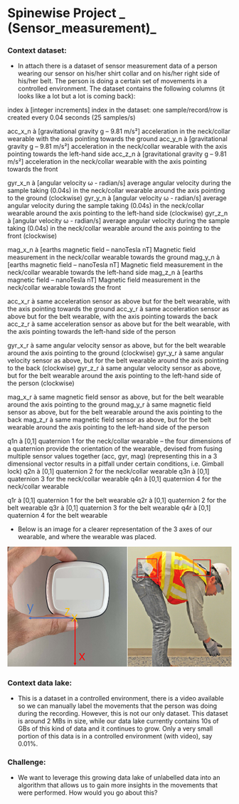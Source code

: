# Spinewise Project   _ (Sensor_measurement)_
### Context dataset: 
- In attach there is a dataset of sensor measurement data of a person wearing our sensor on his/her shirt collar and on his/her right side of his/her belt. 
The person is doing a certain set of movements in a controlled environment. 
The dataset contains the following columns (it looks like a lot but a lot is coming back):

index à [integer increments] index in the dataset: one sample/record/row is created every 0.04 seconds (25 samples/s)

acc_x_n à [gravitational gravity g – 9.81 m/s²] acceleration in the neck/collar wearable with the axis pointing towards the ground 
acc_y_n à [gravitational gravity g – 9.81 m/s²] acceleration in the neck/collar wearable with the axis pointing towards the left-hand side
acc_z_n à [gravitational gravity g – 9.81 m/s²] acceleration in the neck/collar wearable with the axis pointing towards the front

gyr_x_n à [angular velocity ω - radian/s] average angular velocity during the sample taking (0.04s) in the neck/collar wearable around the axis pointing to the ground (clockwise)
gyr_y_n à [angular velocity ω - radian/s] average angular velocity during the sample taking (0.04s) in the neck/collar wearable around the axis pointing to the left-hand side (clockwise)
gyr_z_n à [angular velocity ω - radian/s] average angular velocity during the sample taking (0.04s) in the neck/collar wearable around the axis pointing to the front (clockwise)

mag_x_n à [earths magnetic field – nanoTesla nT] Magnetic field measurement in the neck/collar wearable towards the ground
mag_y_n à [earths magnetic field – nanoTesla nT] Magnetic field measurement in the neck/collar wearable towards the left-hand side
mag_z_n à [earths magnetic field – nanoTesla nT] Magnetic field measurement in the neck/collar wearable towards the front

acc_x_r à same acceleration sensor as above but for the belt wearable, with the axis pointing towards the ground
acc_y_r à same acceleration sensor as above but for the belt wearable, with the axis pointing towards the back
acc_z_r à same acceleration sensor as above but for the belt wearable, with the axis pointing towards the left-hand side of the person

gyr_x_r à same angular velocity sensor as above, but for the belt wearable around the axis pointing to the ground (clockwise)
gyr_y_r à same angular velocity sensor as above, but for the belt wearable around the axis pointing to the back (clockwise)
gyr_z_r à same angular velocity sensor as above, but for the belt wearable around the axis pointing to the left-hand side of the person (clockwise)

mag_x_r à same magnetic field sensor as above, but for the belt wearable around the axis pointing to the ground
mag_y_r à same magnetic field sensor as above, but for the belt wearable around the axis pointing to the back
mag_z_r à same magnetic field sensor as above, but for the belt wearable around the axis pointing to the left-hand side of the person

q1n à [0,1] quaternion 1 for the neck/collar wearable – the four dimensions of a quaternion provide the orientation of the wearable, devised from fusing multiple sensor values together (acc, gyr, mag) (representing this in a 3 dimensional vector results in a pitfall under certain conditions, i.e. Gimball lock)
q2n à [0,1] quaternion 2 for the neck/collar wearable
q3n à [0,1] quaternion 3 for the neck/collar wearable
q4n à [0,1] quaternion 4 for the neck/collar wearable

q1r à [0,1] quaternion 1 for the belt wearable
q2r à [0,1] quaternion 2 for the belt wearable
q3r à [0,1] quaternion 3 for the belt wearable
q4r à [0,1] quaternion 4 for the belt wearable


- Below is an image for a clearer representation of the 3 axes of our wearable, and where the wearable was placed.

![Img](data/img/1.png)

### Context data lake: 
- This is a dataset in a controlled environment, there is a video available so we can manually label the movements that the person was doing during the recording. However, this is not our only dataset. This dataset is around 2 MBs in size, while our data lake currently contains 10s of GBs of this kind of data and it continues to grow. Only a very small portion of this data is in a controlled environment (with video), say 0.01%.  

### Challenge: 
- We want to leverage this growing data lake of unlabelled data into an algorithm that allows us to gain more insights in the movements that were performed. How would you go about this?
